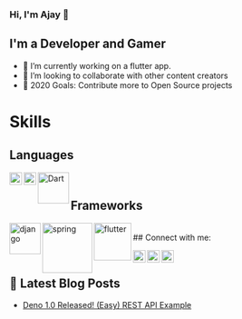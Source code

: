 ### Hi, I'm Ajay 👋

## I'm a Developer and Gamer
- 🔭 I’m currently working on a flutter app.
- 👯 I’m looking to collaborate with other content creators
- 🥅 2020 Goals: Contribute more to Open Source projects


# Skills
## Languages
[<img align="left" alt="Python" width="22px" src="https://github.com/abranhe/programming-languages-logos/blob/master/src/python/python_64x64.png" />][python]
[<img align="left" alt="Kotlin" width="22px" src="https://github.com/abranhe/programming-languages-logos/blob/master/src/kotlin/kotlin_64x64.png" />][kotlin]
[<img align="left" alt="Dart" width="55px" src="https://dart.dev/assets/shared/dart/logo+text/horizontal/white-e71fb382ad5229792cc704b3ee7a88f8013e986d6e34f0956d89c453b454d0a5.svg" />][dart]
<br>

## Frameworks
[<img align="left" alt="django" width="55px" src="https://www.djangoproject.com/m/img/logos/django-logo-negative.png" />][django]
[<img align="left" alt="spring" width="88px" src="https://spring.io/images/spring-logo-9146a4d3298760c2e7e49595184e1975.svg" />][spring]
[<img align="left" alt="flutter" width="66px" src="https://venturebeat.com/wp-content/uploads/2019/02/google-flutter-logo-white.png?fit=1600%2C800&strip=all" />][flutter]

<br>
## Connect with me:

[<img align="left" alt="Twitter" width="22px" src="https://cdn.jsdelivr.net/npm/simple-icons@v3/icons/twitter.svg" />][twitter]
[<img align="left" alt="LinkedIn" width="22px" src="https://cdn.jsdelivr.net/npm/simple-icons@v3/icons/linkedin.svg" />][linkedin]
[<img align="left" alt="Instagram" width="22px" src="https://cdn.jsdelivr.net/npm/simple-icons@v3/icons/instagram.svg" />][instagram]

<br>

## 📕 Latest Blog Posts
<!-- BLOG-POST-LIST:START -->
- [Deno 1.0 Released! (Easy) REST API Example](https://dev.to/codestackr/deno-1-0-released-easy-rest-api-example-2fbl)
<!-- BLOG-POST-LIST:END -->

[twitter]: https://twitter.com/cloudmaxio
[instagram]: https://instagram.com/iamcloud.dev
[linkedin]: https://www.linkedin.com/in/ajay-kumar-singh-737182154/
[python]: https://python.org
[kotlin]: https://kotlinlang.org
[dart]: https://dart.dev
[django]: https://djangoproject.com
[spring]: https://spring.io
[flutter]: https://flutter.dev

